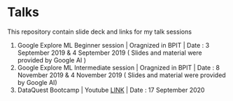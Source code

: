 # Talks
This repository contain slide deck and links for my talk sessions
  1. Google Explore ML Beginner session | Oragnized in BPIT | Date : 3 September 2019 & 4 September 2019 ( Slides and material were provided by Google AI )
  2. Google Explore ML Intermediate session | Oragnized in BPIT | Date : 8 November 2019 & 4 November 2019 ( Slides and material were provided by Google AI)
  3. DataQuest Bootcamp | Youtube [LINK](https://www.youtube.com/watch?v=kTyGBn0TWxQ&list=PL7BoZeDduZuYOQECHI2DKyI1-pqeKsAdm) | Date : 17 September 2020  
